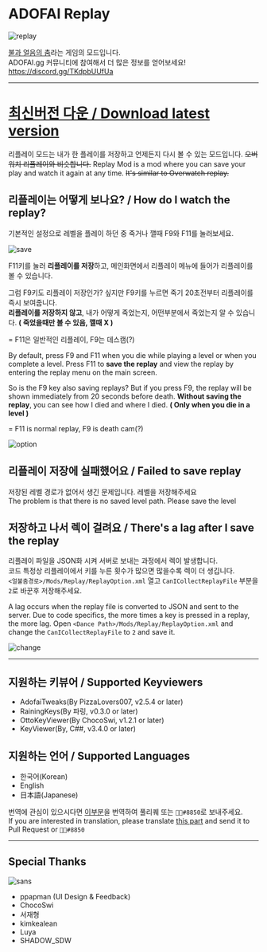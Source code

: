 # ADOFAI Replay 

![replay](https://github.com/NoBrain0917/Replay/blob/master/Resource/adofai.gif?raw=true)

[불과 얼음의 춤](https://store.steampowered.com/app/977950/A_Dance_of_Fire_and_Ice/)라는 게임의 모드입니다.   
ADOFAI.gg 커뮤니티에 참여해서 더 많은 정보를 얻어보세요! https://discord.gg/TKdpbUUfUa

---

# [최신버전 다운 / Download latest version](https://github.com/NoBrain0917/Replay/releases)

리플레이 모드는 내가 한 플레이를 저장하고 언제든지 다시 볼 수 있는 모드입니다. ~~오버워치 리플레이와 비슷합니다.~~
Replay Mod is a mod where you can save your play and watch it again at any time. ~~It's similar to Overwatch replay.~~
    

## 리플레이는 어떻게 보나요? / How do I watch the replay?
기본적인 설정으로 레벨을 플레이 하던 중 죽거나 깰때 F9와 F11를 눌러보세요. 

![save](https://github.com/NoBrain0917/Replay/blob/master/Resource/save.png?raw=true)

F11키를 눌러 **리플레이를 저장**하고, 메인화면에서 리플레이 메뉴에 들어가 리플레이를 볼 수 있습니다.

그럼 F9키도 리플레이 저장인가? 싶지만 F9키를 누르면 죽기 20초전부터 리플레이를 즉시 보여줍니다.    
**리플레이를 저장하지 않고**, 내가 어떻게 죽었는지, 어떤부분에서 죽었는지 알 수 있습니다. **( 죽었을때만 볼 수 있음, 깰때 X )** 

= F11은 일반적인 리플레이, F9는 데스캠(?)

By default, press F9 and F11 when you die while playing a level or when you complete a level.
Press F11 to **save the replay** and view the replay by entering the replay menu on the main screen.

So is the F9 key also saving replays? But if you press F9, the replay will be shown immediately from 20 seconds before death.
**Without saving the replay**, you can see how I died and where I died. **( Only when you die in a level )**

= F11 is normal replay, F9 is death cam(?)


![option](https://github.com/NoBrain0917/Replay/blob/master/Resource/option.png?raw=true)

## 리플레이 저장에 실패했어요 / Failed to save replay    
저장된 레벨 경로가 없어서 생긴 문제입니다. 레벨을 저장해주세요   
The problem is that there is no saved level path. Please save the level

## 저장하고 나서 렉이 걸려요 / There's a lag after I save the replay    

리플레이 파일을 JSON화 시켜 서버로 보내는 과정에서 렉이 발생합니다.     
코드 특정상 리플레이에서 키를 누른 횟수가 많으면 많을수록 렉이 더 생깁니다.    
`<얼불춤경로>/Mods/Replay/ReplayOption.xml` 열고 `CanICollectReplayFile` 부분을 `2`로 바꾼후 저장해주세요.

A lag occurs when the replay file is converted to JSON and sent to the server.
Due to code specifics, the more times a key is pressed in a replay, the more lag.
Open `<Dance Path>/Mods/Replay/ReplayOption.xml` and change the `CanICollectReplayFile` to `2` and save it.

![change](https://github.com/NoBrain0917/Replay/blob/master/Resource/change.png?raw=true)

---

## 지원하는 키뷰어 / Supported Keyviewers
- AdofaiTweaks(By PizzaLovers007, v2.5.4 or later)
- RainingKeys(By 파링, v0.3.0 or later)
- OttoKeyViewer(By ChocoSwi, v1.2.1 or later)
- KeyViewer(By, C##, v3.4.0 or later)


## 지원하는 언어 / Supported Languages
- 한국어(Korean)
- English
- 日本語(Japanese)

번역에 관심이 있으시다면 [이부분](https://github.com/NoBrain0917/ADOFAI-Replay/blob/master/Replay/Languages/Korean.cs)을 번역하여 풀리퀘 또는 `᲼᲼#8850`로 보내주세요.    
If you are interested in translation, please translate [this part](https://github.com/NoBrain0917/ADOFAI-Replay/blob/master/Replay/Languages/.cs) and send it to Pull Request or `᲼᲼#8850`

---

## Special Thanks
![sans](https://github.com/NoBrain0917/Replay/blob/master/Resource/specialtanks.gif?raw=true)
- ppapman (UI Design & Feedback)
- ChocoSwi
- 서재형
- kimkealean
- Luya
- SHADOW_SDW
